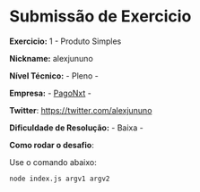 # Submissão de Exercicio

**Exercicio:** 1 - Produto Simples

**Nickname:** alexjununo

**Nível Técnico:** - Pleno -

**Empresa:** - [PagoNxt](https://www.pagonxt.com/home) -

**Twitter**: https://twitter.com/alexjununo

**Dificuldade de Resolução:** - Baixa -

**Como rodar o desafio**: 

Use o comando abaixo: 
```bash
node index.js argv1 argv2
```